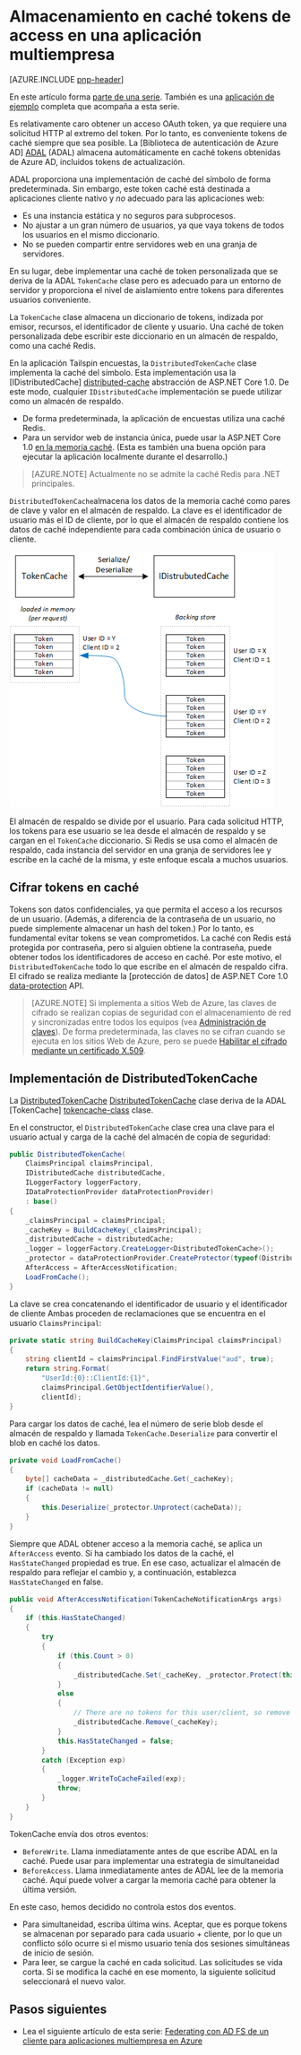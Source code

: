 <properties
   pageTitle="Almacenamiento en caché tokens de acceso en una aplicación multiempresa | Microsoft Azure"
   description="Almacenamiento en caché tokens de acceso que se utiliza para llamar a un servidor Web API"
   services=""
   documentationCenter="na"
   authors="MikeWasson"
   manager="roshar"
   editor=""
   tags=""/>

<tags
   ms.service="guidance"
   ms.devlang="dotnet"
   ms.topic="article"
   ms.tgt_pltfrm="na"
   ms.workload="na"
   ms.date="02/16/2016"
   ms.author="mwasson"/>


# <a name="caching-access-tokens-in-a-multitenant-application"></a>Almacenamiento en caché tokens de access en una aplicación multiempresa

[AZURE.INCLUDE [pnp-header](../../includes/guidance-pnp-header-include.md)]

En este artículo forma [parte de una serie]. También es una [aplicación de ejemplo] completa que acompaña a esta serie.

Es relativamente caro obtener un acceso OAuth token, ya que requiere una solicitud HTTP al extremo del token. Por lo tanto, es conveniente tokens de caché siempre que sea posible. La [Biblioteca de autenticación de Azure AD] [ ADAL] (ADAL) almacena automáticamente en caché tokens obtenidas de Azure AD, incluidos tokens de actualización.

ADAL proporciona una implementación de caché del símbolo de forma predeterminada. Sin embargo, este token caché está destinada a aplicaciones cliente nativo y _no_ adecuado para las aplicaciones web:

-   Es una instancia estática y no seguros para subprocesos.
-   No ajustar a un gran número de usuarios, ya que vaya tokens de todos los usuarios en el mismo diccionario.
-   No se pueden compartir entre servidores web en una granja de servidores.

En su lugar, debe implementar una caché de token personalizada que se deriva de la ADAL `TokenCache` clase pero es adecuado para un entorno de servidor y proporciona el nivel de aislamiento entre tokens para diferentes usuarios conveniente.

La `TokenCache` clase almacena un diccionario de tokens, indizada por emisor, recursos, el identificador de cliente y usuario. Una caché de token personalizada debe escribir este diccionario en un almacén de respaldo, como una caché Redis.

En la aplicación Tailspin encuestas, la `DistributedTokenCache` clase implementa la caché del símbolo. Esta implementación usa la [IDistributedCache] [ distributed-cache] abstracción de ASP.NET Core 1.0. De este modo, cualquier `IDistributedCache` implementación se puede utilizar como un almacén de respaldo.

-   De forma predeterminada, la aplicación de encuestas utiliza una caché Redis.
-   Para un servidor web de instancia única, puede usar la ASP.NET Core 1.0 [en la memoria caché][in-memory-cache]. (Esta es también una buena opción para ejecutar la aplicación localmente durante el desarrollo.)

> [AZURE.NOTE] Actualmente no se admite la caché Redis para .NET principales.

`DistributedTokenCache`almacena los datos de la memoria caché como pares de clave y valor en el almacén de respaldo. La clave es el identificador de usuario más el ID de cliente, por lo que el almacén de respaldo contiene los datos de caché independiente para cada combinación única de usuario o cliente.

![Caché de tokens](media/guidance-multitenant-identity/token-cache.png)

El almacén de respaldo se divide por el usuario. Para cada solicitud HTTP, los tokens para ese usuario se lea desde el almacén de respaldo y se cargan en el `TokenCache` diccionario. Si Redis se usa como el almacén de respaldo, cada instancia del servidor en una granja de servidores lee y escribe en la caché de la misma, y este enfoque escala a muchos usuarios.

## <a name="encrypting-cached-tokens"></a>Cifrar tokens en caché

Tokens son datos confidenciales, ya que permita el acceso a los recursos de un usuario. (Además, a diferencia de la contraseña de un usuario, no puede simplemente almacenar un hash del token.) Por lo tanto, es fundamental evitar tokens se vean comprometidos. La caché con Redis está protegida por contraseña, pero si alguien obtiene la contraseña, puede obtener todos los identificadores de acceso en caché. Por este motivo, el `DistributedTokenCache` todo lo que escribe en el almacén de respaldo cifra. El cifrado se realiza mediante la [protección de datos] de ASP.NET Core 1.0[ data-protection] API.

> [AZURE.NOTE] Si implementa a sitios Web de Azure, las claves de cifrado se realizan copias de seguridad con el almacenamiento de red y sincronizadas entre todos los equipos (vea [Administración de claves][key-management]). De forma predeterminada, las claves no se cifran cuando se ejecuta en los sitios Web de Azure, pero se puede [Habilitar el cifrado mediante un certificado X.509][x509-cert-encryption].


## <a name="distributedtokencache-implementation"></a>Implementación de DistributedTokenCache

La [DistributedTokenCache] [ DistributedTokenCache] clase deriva de la ADAL [TokenCache] [ tokencache-class] clase.

En el constructor, el `DistributedTokenCache` clase crea una clave para el usuario actual y carga de la caché del almacén de copia de seguridad:

```csharp
public DistributedTokenCache(
    ClaimsPrincipal claimsPrincipal,
    IDistributedCache distributedCache,
    ILoggerFactory loggerFactory,
    IDataProtectionProvider dataProtectionProvider)
    : base()
{
    _claimsPrincipal = claimsPrincipal;
    _cacheKey = BuildCacheKey(_claimsPrincipal);
    _distributedCache = distributedCache;
    _logger = loggerFactory.CreateLogger<DistributedTokenCache>();
    _protector = dataProtectionProvider.CreateProtector(typeof(DistributedTokenCache).FullName);
    AfterAccess = AfterAccessNotification;
    LoadFromCache();
}
```

La clave se crea concatenando el identificador de usuario y el identificador de cliente Ambas proceden de reclamaciones que se encuentra en el usuario `ClaimsPrincipal`:

```csharp
private static string BuildCacheKey(ClaimsPrincipal claimsPrincipal)
{
    string clientId = claimsPrincipal.FindFirstValue("aud", true);
    return string.Format(
        "UserId:{0}::ClientId:{1}",
        claimsPrincipal.GetObjectIdentifierValue(),
        clientId);
}
```

Para cargar los datos de caché, lea el número de serie blob desde el almacén de respaldo y llamada `TokenCache.Deserialize` para convertir el blob en caché los datos.

```csharp
private void LoadFromCache()
{
    byte[] cacheData = _distributedCache.Get(_cacheKey);
    if (cacheData != null)
    {
        this.Deserialize(_protector.Unprotect(cacheData));
    }
}
```

Siempre que ADAL obtener acceso a la memoria caché, se aplica un `AfterAccess` evento. Si ha cambiado los datos de la caché, el `HasStateChanged` propiedad es true. En ese caso, actualizar el almacén de respaldo para reflejar el cambio y, a continuación, establezca `HasStateChanged` en false.

```csharp
public void AfterAccessNotification(TokenCacheNotificationArgs args)
{
    if (this.HasStateChanged)
    {
        try
        {
            if (this.Count > 0)
            {
                _distributedCache.Set(_cacheKey, _protector.Protect(this.Serialize()));
            }
            else
            {
                // There are no tokens for this user/client, so remove the item from the cache.
                _distributedCache.Remove(_cacheKey);
            }
            this.HasStateChanged = false;
        }
        catch (Exception exp)
        {
            _logger.WriteToCacheFailed(exp);
            throw;
        }
    }
}
```

TokenCache envía dos otros eventos:

- `BeforeWrite`. Llama inmediatamente antes de que escribe ADAL en la caché. Puede usar para implementar una estrategia de simultaneidad
- `BeforeAccess`. Llama inmediatamente antes de ADAL lee de la memoria caché. Aquí puede volver a cargar la memoria caché para obtener la última versión.

En este caso, hemos decidido no controla estos dos eventos.

- Para simultaneidad, escriba última wins. Aceptar, que es porque tokens se almacenan por separado para cada usuario + cliente, por lo que un conflicto sólo ocurre si el mismo usuario tenía dos sesiones simultáneas de inicio de sesión.
- Para leer, se cargue la caché en cada solicitud. Las solicitudes se vida corta. Si se modifica la caché en ese momento, la siguiente solicitud seleccionará el nuevo valor.

## <a name="next-steps"></a>Pasos siguientes

- Lea el siguiente artículo de esta serie: [Federating con AD FS de un cliente para aplicaciones multiempresa en Azure][adfs]

<!-- links -->
[ADAL]: https://msdn.microsoft.com/library/azure/jj573266.aspx
[adfs]: guidance-multitenant-identity-adfs.md
[data-protection]: https://docs.asp.net/en/latest/security/data-protection/index.html
[distributed-cache]: https://docs.asp.net/en/latest/fundamentals/distributed-cache.html
[DistributedTokenCache]: https://github.com/Azure-Samples/guidance-identity-management-for-multitenant-apps/blob/master/src/Tailspin.Surveys.TokenStorage/DistributedTokenCache.cs
[key-management]: https://docs.asp.net/en/latest/security/data-protection/configuration/default-settings.html
[in-memory-cache]: https://docs.asp.net/en/latest/fundamentals/caching.html
[tokencache-class]: https://msdn.microsoft.com/library/azure/microsoft.identitymodel.clients.activedirectory.tokencache.aspx
[x509-cert-encryption]: https://docs.asp.net/en/latest/security/data-protection/implementation/key-encryption-at-rest.html#x-509-certificate
[parte de una serie]: guidance-multitenant-identity.md
[aplicación de ejemplo]: https://github.com/Azure-Samples/guidance-identity-management-for-multitenant-apps
